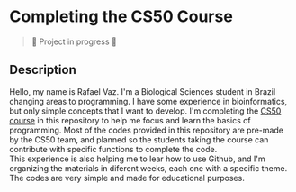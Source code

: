 # Completing the CS50 Course

> :construction: Project in progress :construction:

## Description
Hello, my name is Rafael Vaz. I'm a Biological Sciences student in Brazil changing areas to programming. I have some experience in bioinformatics, but only simple concepts that I want to develop.
I'm completing the [CS50 course](https://cs50.harvard.edu/college/2024/spring/) in this repository to help me focus and learn the basics of programming. Most of the codes provided in this repository are pre-made by the CS50 team, and planned so the students taking the course can contribute with specific functions to complete the code.\
This experience is also helping me to lear how to use Github, and I'm organizing the materials in diferent weeks, each one with a specific theme. The codes are very simple and made for educational purposes.


